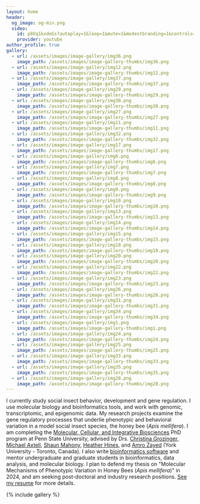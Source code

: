 ```yaml
---
layout: home
header:
  og_image: og-min.png
  video:
    id: p8Vq1kxdoGs?autoplay=1&loop=1&mute=1&modestbranding=1&controls=0&playlist=p8Vq1kxdoGs
    provider: youtube
author_profile: true
gallery:
  - url: /assets/images/image-gallery/img36.png
    image_path: /assets/images/image-gallery-thumbs/img36.png
  - url: /assets/images/image-gallery/img12.png
    image_path: /assets/images/image-gallery-thumbs/img12.png
  - url: /assets/images/image-gallery/img37.png
    image_path: /assets/images/image-gallery-thumbs/img37.png
  - url: /assets/images/image-gallery/img29.png
    image_path: /assets/images/image-gallery-thumbs/img29.png
  - url: /assets/images/image-gallery/img30.png
    image_path: /assets/images/image-gallery-thumbs/img30.png
  - url: /assets/images/image-gallery/img27.png
    image_path: /assets/images/image-gallery-thumbs/img27.png
  - url: /assets/images/image-gallery/img11.png
    image_path: /assets/images/image-gallery-thumbs/img11.png
  - url: /assets/images/image-gallery/img32.png
    image_path: /assets/images/image-gallery-thumbs/img32.png
  - url: /assets/images/image-gallery/img17.png
    image_path: /assets/images/image-gallery-thumbs/img17.png
  - url: /assets/images/image-gallery/img6.png
    image_path: /assets/images/image-gallery-thumbs/img6.png
  - url: /assets/images/image-gallery/img7.png
    image_path: /assets/images/image-gallery-thumbs/img7.png
  - url: /assets/images/image-gallery/img8.png
    image_path: /assets/images/image-gallery-thumbs/img8.png
  - url: /assets/images/image-gallery/img9.png
    image_path: /assets/images/image-gallery-thumbs/img9.png
  - url: /assets/images/image-gallery/img10.png
    image_path: /assets/images/image-gallery-thumbs/img10.png
  - url: /assets/images/image-gallery/img13.png
    image_path: /assets/images/image-gallery-thumbs/img13.png
  - url: /assets/images/image-gallery/img14.png
    image_path: /assets/images/image-gallery-thumbs/img14.png
  - url: /assets/images/image-gallery/img15.png
    image_path: /assets/images/image-gallery-thumbs/img15.png
  - url: /assets/images/image-gallery/img18.png
    image_path: /assets/images/image-gallery-thumbs/img18.png
  - url: /assets/images/image-gallery/img20.png
    image_path: /assets/images/image-gallery-thumbs/img20.png
  - url: /assets/images/image-gallery/img22.png
    image_path: /assets/images/image-gallery-thumbs/img22.png
  - url: /assets/images/image-gallery/img23.png
    image_path: /assets/images/image-gallery-thumbs/img23.png
  - url: /assets/images/image-gallery/img26.png
    image_path: /assets/images/image-gallery-thumbs/img26.png
  - url: /assets/images/image-gallery/img31.png
    image_path: /assets/images/image-gallery-thumbs/img31.png
  - url: /assets/images/image-gallery/img34.png
    image_path: /assets/images/image-gallery-thumbs/img34.png
  - url: /assets/images/image-gallery/img1.png
    image_path: /assets/images/image-gallery-thumbs/img1.png
  - url: /assets/images/image-gallery/img24.png
    image_path: /assets/images/image-gallery-thumbs/img24.png
  - url: /assets/images/image-gallery/img25.png
    image_path: /assets/images/image-gallery-thumbs/img25.png
  - url: /assets/images/image-gallery/img33.png
    image_path: /assets/images/image-gallery-thumbs/img33.png
  - url: /assets/images/image-gallery/img35.png
    image_path: /assets/images/image-gallery-thumbs/img35.png
  - url: /assets/images/image-gallery/img28.png
    image_path: /assets/images/image-gallery-thumbs/img28.png
---
```


I currently study social insect behavior, development and gene regulation. I use molecular biology and bioinformatics tools, and work with genomic, transcriptomic, and epigenomic data. My research projects examine the gene regulatory processes that underlie phenotypic and behavioral variation in a model social insect species, the honey bee (*Apis mellifera*). I am completing the [Molecular, Cellular, and Integrative Biosciences](https://www.huck.psu.edu/graduate-programs/molecular-cellular-and-integrative-biosciences) PhD program at Penn State University, advised by Drs. [Christina Grozinger](https://www.grozingerlab.com/), [Michael Axtell](https://sites.psu.edu/axtell/), [Shaun Mahony](https://mahonylab.org/), [Heather Hines](https://hineslab.org/), and [Amro Zayed](http://zayedlab.apps01.yorku.ca/wordpress/) (York University - Toronto, Canada). I also write [bioinformatics software](/software) and mentor undergraduate and graduate students in bioinformatics, data analysis, and molecular biology. I plan to defend my thesis on "Molecular Mechanisms of Phenotypic Variation in Honey Bees (*Apis mellifera*)" in 2024, and am seeking post-doctoral and industry research positions. [See my resume](/assets/docs/Bresnahan_Resume_020224.pdf) for more details.

{% include gallery %}